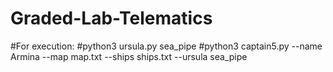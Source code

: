 # Graded-Lab-Telematics

   
#For execution:
#python3 ursula.py sea_pipe
#python3 captain5.py --name Armina --map map.txt --ships ships.txt --ursula sea_pipe
